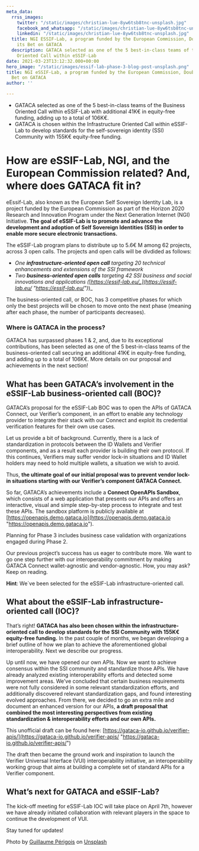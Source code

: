 ```yaml
---
meta_data:
  rrss_images:
    twitter: "/static/images/christian-lue-8yw6tsb8tnc-unsplash.jpg"
    facebook_and_whatsapp: "/static/images/christian-lue-8yw6tsb8tnc-unsplash.jpg"
    linkedin: "/static/images/christian-lue-8yw6tsb8tnc-unsplash.jpg"
  title: NGI ESSIF-Lab, a program funded by the European Commission, Doubles Down
    its Bet on GATACA
  description: GATACA selected as one of the 5 best-in-class teams of the Business
    Oriented Call within eSSIF-Lab
date: 2021-03-23T13:12:32.000+00:00
hero_image: "/static/images/essif-lab-phase-3-blog-post-unsplash.png"
title: NGI eSSIF-Lab, a program funded by the European Commission, Doubles Down its
  Bet on GATACA
author: ''

---
```

* GATACA selected as one of the 5 best-in-class teams of the Business Oriented Call within eSSIF-Lab with additional 41K€ in equity-free funding, adding up to a total of 106K€.
* GATACA is chosen within the Infrastructure Oriented Call within eSSIF-Lab to develop standards for the self-sovereign identity (SSI) Community with 155K€ equity-free funding.

# How are eSSIF-Lab, NGI, and the European Commission related? And, where does GATACA fit in?

eEssif-Lab, also known as the European Self Sovereign Identity Lab, is a project funded by the European Commission as part of the Horizon 2020 Research and Innovation Program under the Next Generation Internet (NGI) Initiative. **The goal of eSSIF-Lab is to promote and advance the development and adoption of Self Sovereign Identities (SSI) in order to enable more secure electronic transactions.**

The eSSIF-Lab program plans to distribute up to 5.6€ M among 62 projects, across 3 open calls. The projects and open calls will be divdided as follows:

* _One **infrastructure-oriented open call** targeting 20 technical enhancements and extensions of the SSI framework_
* _Two **business-oriented open calls** targeting 42 SSI business and social innovations and applications (_[_https://essif-lab.eu/_](https://essif-lab.eu/ "https://essif-lab.eu/")_)_

The business-oriented call, or BOC, has 3 competitive phases for which only the best projects will be chosen to move onto the next phase (meaning after each phase, the number of participants decreases).

### Where is GATACA in the process?

GATACA has surpassed phases 1 & 2, and, due to its exceptional contributions, has been selected as one of the 5 best-in-class teams of the business-oriented call securing an additional 41K€ in equity-free funding, and adding up to a total of 106K€. More details on our proposal and achievements in the next section!

## What has been GATACA’s involvement in the eSSIF-Lab business-oriented call (BOC)?

GATACA’s proposal for the eSSIF-Lab BOC was to open the APIs of GATACA Connect, our Verifier’s component, in an effort to enable any technology provider to integrate their stack with our Connect and exploit its credential verification features for their own use cases.

Let us provide a bit of background. Currently, there is a lack of standardization in protocols between the ID Wallets and Verifier components, and as a result each provider is building their own protocol. If this continues, Verifiers may suffer vendor lock-in situations and ID Wallet holders may need to hold multiple wallets, a situation we wish to avoid.

Thus, **the ultimate goal of our initial proposal was to prevent vendor lock-in situations starting with our Verifier’s component GATACA Connect.**

So far, GATACA’s achievements include a **Connect OpenAPIs Sandbox**, which consists of a web application that presents our APIs and offers an interactive, visual and simple step-by-step process to integrate and test these APIs. The sandbox platform is publicly available at [https://openapis.demo.gataca.io](https://openapis.demo.gataca.io "https://openapis.demo.gataca.io").

Planning for Phase 3 includes business case validation with organizations engaged during Phase 2.

Our previous project’s success has us eager to contribute more. We want to go one step further with our interoperability commitment by making GATACA Connect wallet-agnostic and vendor-agnostic. How, you may ask? Keep on reading.

**Hint**: We´ve been selected for the eSSIF-Lab infrastructure-oriented call.

## What about the eSSIF-Lab infrastructure-oriented call (IOC)?

That’s right! **GATACA has also been chosen within the infrastructure-oriented call to develop standards for the SSI Community with 155K€ equity-free funding.** In the past couple of months, we began developing a brief outline of how we plan to achieve the aforementioned global interoperability. Next we describe our progress.

Up until now, we have opened our own APIs. Now we want to achieve consensus within the SSI community and standardize those APIs. We have already analyzed existing interoperability efforts and detected some improvement areas. We’ve concluded that certain business requirements were not fully considered in some relevant standardization efforts, and additionally discovered relevant standardization gaps, and found interesting evolved approaches. From there, we decided to go an extra mile and document an enhanced version for our APIs, **a draft proposal that combined the most interesting perspectives from existing standardization & interoperability efforts and our own APIs.**

This unofficial draft can be found here: [https://gataca-io.github.io/verifier-apis/](https://gataca-io.github.io/verifier-apis/ "https://gataca-io.github.io/verifier-apis/")

The draft then became the ground work and inspiration to launch the Verifier Universal Interface (VUI) interoperability initiative, an interoperability working group that aims at building a complete set of standard APIs for a Verifier component.

## What’s next for GATACA and eSSIF-Lab?

The kick-off meeting for eSSIF-Lab IOC will take place on April 7th, however we have already initiated collaboration with relevant players in the space to continue the development of VUI.

Stay tuned for updates!

Photo by [Guillaume Périgois](https://unsplash.com/@guillaumeperigois "https://unsplash.com/@guillaumeperigois") on [Unsplash](https://unsplash.com/s/photos/european-union?utm_source=unsplash&utm_medium=referral&utm_content=creditCopyText "https://unsplash.com/s/photos/european-union?utm_source=unsplash&utm_medium=referral&utm_content=creditCopyText")